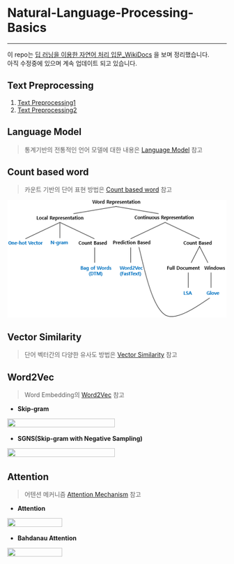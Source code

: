 # Natural-Language-Processing-Basics

---

이 repo는 [딥 러닝을 이용한 자연어 처리 입문_WikiDocs](https://wikidocs.net/book/2155) 을 보며 정리했습니다. <br>
아직 수정중에 있으며 계속 업데이트 되고 있습니다.


## Text Preprocessing
  1. [Text Preprocessing1](./Text_Preprocessing_1.ipynb)
  2. [Text Preprocessing2](./Text_Preprocessing_2.ipynb)

## Language Model
> 통계기반의 전통적인 언어 모델에 대한 내용은 [Language Model](./Language_Model.ipynb) 참고

## Count based word
> 카운트 기반의 단어 표현 방법은 [Count based word](./Count_based_word.ipynb) 참고

![png](/assets/wordrepresentation.png)

## Vector Similarity
> 단어 벡터간의 다양한 유사도 방법은 [Vector Similarity](./Vector_Similarity.ipynb) 참고

## Word2Vec
> Word Embedding의 [Word2Vec](./Word_Embedding.ipynb) 참고
- **Skip-gram**
<img src = "https://github.com/eatchu/Natural-Language-Processing-Basics/blob/master/assets/skip-gram.JPG" width="70%" height="50%">

- **SGNS(Skip-gram with Negative Sampling)**
<img src = "https://github.com/eatchu/Natural-Language-Processing-Basics/blob/master/assets/sgns.JPG" width="70%" height="50%">

## Attention
> 어텐션 메커니즘 [Attention Mechanism](./Attention.ipynb) 참고
- **Attention**
<img src = "https://github.com/eatchu/Natural-Language-Processing-Basics/blob/master/assets/attention.JPG" width="50%" height="40%">

- **Bahdanau Attention**
<img src = "https://github.com/eatchu/Natural-Language-Processing-Basics/blob/master/assets/bahdanau.jpg" width="50%" height="40%">

